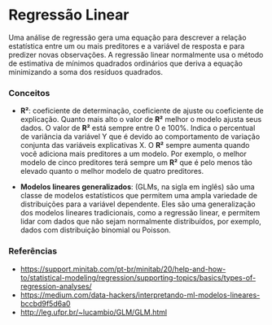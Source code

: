 # Regressão Linear
Uma análise de regressão gera uma equação para descrever a relação estatística entre um ou mais preditores e a variável de resposta e para predizer novas observações. A regressão linear normalmente usa o método de estimativa de mínimos quadrados ordinários que deriva a equação minimizando a soma dos resíduos quadrados.

### Conceitos
* **R²**: coeficiente de determinação, coeficiente de ajuste ou coeficiente de explicação. Quanto mais alto o valor de **R²** melhor o modelo ajusta seus dados. O valor de **R²** está sempre entre 0 e 100%. Indica o percentual de variância da variável Y que é devido ao comportamento de variação conjunta das variáveis explicativas X. O **R²** sempre aumenta quando você adiciona mais preditores a um modelo.   Por exemplo, o melhor modelo de cinco preditores terá sempre um **R²** que é pelo menos tão elevado quanto o melhor modelo de quatro preditores.

* **Modelos lineares generalizados**:  (GLMs, na sigla em inglês) são uma classe de modelos estatísticos que permitem uma ampla variedade de distribuições para a variável dependente. Eles são uma generalização dos modelos lineares tradicionais, como a regressão linear, e permitem lidar com dados que não sejam normalmente distribuídos, por exemplo, dados com distribuição binomial ou Poisson.



### Referências
* https://support.minitab.com/pt-br/minitab/20/help-and-how-to/statistical-modeling/regression/supporting-topics/basics/types-of-regression-analyses/
* https://medium.com/data-hackers/interpretando-ml-modelos-lineares-bccbd9f5d6a0
* http://leg.ufpr.br/~lucambio/GLM/GLM.html
